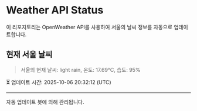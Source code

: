 
# Weather API Status

이 리포지토리는 OpenWeather API를 사용하여 서울의 날씨 정보를 자동으로 업데이트합니다.

## 현재 서울 날씨
> 서울의 현재 날씨: light rain, 온도: 17.69°C, 습도: 95%

⏳ 업데이트 시간: 2025-10-06 20:32:12 (UTC)

---
자동 업데이트 봇에 의해 관리됩니다.
